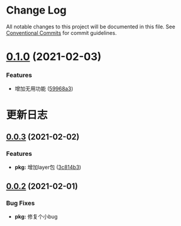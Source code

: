 # Change Log

All notable changes to this project will be documented in this file.
See [Conventional Commits](https://conventionalcommits.org) for commit guidelines.

# [0.1.0](https://github.com/AILHC/EasyGameFrameworkOpen/compare/@ailhc/layer@0.0.3...@ailhc/layer@0.1.0) (2021-02-03)


### Features

* 增加无用功能 ([59968a3](https://github.com/AILHC/EasyGameFrameworkOpen/commit/59968a3a66e16b0e4fcf6b7925cd9ad00830f6b6))





# 更新日志

## [0.0.3](https://github.com/AILHC/EasyGameFrameworkOpen/compare/@ailhc/layer@0.0.3...@ailhc/layer@0.0.3) (2021-02-02)


### Features

* **pkg:** 增加layer包 ([3c814b3](https://github.com/AILHC/EasyGameFrameworkOpen/commit/3c814b396793ec9052eac87b97d750aaf4f87f6b))


## [0.0.2](https://github.com/AILHC/EasyGameFrameworkOpen/compare/@ailhc/layer@0.0.1...@ailhc/layer@0.0.2) (2021-02-01)


### Bug Fixes

* **pkg:** 修复个小bug

